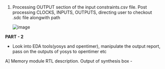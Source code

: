 1.  Processing OUTPUT section of the input constraints.csv file. Post processing CLOCKS, INPUTS, OUTPUTS, directing user to checkout .sdc file alongwith path
  
      ![image](https://github.com/venkys8/VSD-TCL_Workshop/assets/138795338/69bd8bd3-f266-4a24-82e2-8df995d63ebf)

**PART - 2**
- Look into EDA tools(yosys and opentimer), manipulate the output report, pass on the outputs of yosys to opentimer etc

A] Memory module RTL description. Output of synthesis box -


